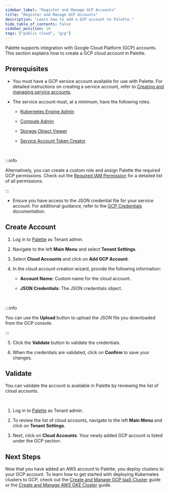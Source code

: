 ```yaml
---
sidebar_label: "Register and Manage GCP Accounts"
title: "Register and Manage GCP Accounts"
description: "Learn how to add a GCP account to Palette."
hide_table_of_contents: false
sidebar_position: 10
tags: ["public cloud", "gcp"]
---
```


Palette supports integration with Google Cloud Platform (GCP) accounts. This section explains how to create a GCP cloud
account in Palette.

## Prerequisites

- You must have a GCP service account available for use with Palette. For detailed instructions on creating a service
  account, refer to
  [Creating and managing service accounts](https://cloud.google.com/iam/docs/creating-managing-service-accounts).

- The service account must, at a minimum, have the following roles.

  - [Kubernetes Engine Admin](https://cloud.google.com/iam/docs/understanding-roles#kubernetes-engine-roles)

  - [Compute Admin](https://cloud.google.com/iam/docs/understanding-roles#compute.admin)

  - [Storage Object Viewer](https://cloud.google.com/iam/docs/understanding-roles#storage.objectViewer)

  - [Service Account Token Creator](https://cloud.google.com/iam/docs/understanding-roles#iam.serviceAccountTokenCreator)

  <br />

:::info

Alternatively, you can create a custom role and assign Palette the required GCP permissions. Check out the
[Required IAM Permission](required-permissions.md) for a detailed list of all permissions.

:::

- Ensure you have access to the JSON credential file for your service account. For additional guidance, refer to the
  [GCP Credentials](https://developers.google.com/workspace/guides/create-credentials) documentation.

## Create Account

1. Log in to [Palette](https://console.spectrocloud.com) as Tenant admin.

2. Navigate to the left **Main Menu** and select **Tenant Settings**.

3. Select **Cloud Accounts** and click on **Add GCP Account**.

4. In the cloud account creation wizard, provide the following information:

   - **Account Name:** Custom name for the cloud account.

   - **JSON Credentials:** The JSON credentials object.

   <br />

:::info

You can use the **Upload** button to upload the JSON file you downloaded from the GCP console.

:::

5. Click the **Validate** button to validate the credentials.

6. When the credentials are validated, click on **Confirm** to save your changes.

## Validate

You can validate the account is available in Palette by reviewing the list of cloud accounts.

<br />

1. Log in to [Palette](https://console.spectrocloud.com) as Tenant admin.

2. To review the list of cloud accounts, navigate to the left **Main Menu** and click on **Tenant Settings**.

3. Next, click on **Cloud Accounts**. Your newly added GCP account is listed under the GCP section.

## Next Steps

Now that you have added an AWS account to Palette, you deploy clusters to your GCP account. To learn how to get started
with deploying Kubernetes clusters to GCP, check out the
[Create and Manage GCP IaaS Cluster](create-gcp-iaas-cluster.md) guide or the
[Create and Manage AWS GKE Cluster](create-gcp-gke-cluster.md) guide.
